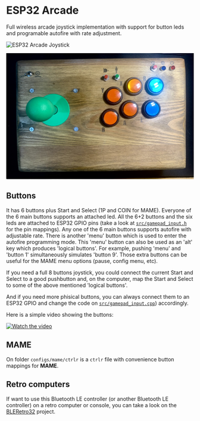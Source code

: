 # ESP32 Arcade

Full wireless arcade joystick implementation with support for button leds and programable
autofire with rate adjustment.

![ESP32 Arcade Joystick](ESP32-arcade-joystick.gif)

![ESP32 Arcade Joystick Top](ESP32-arcade-joystick-top.jpeg)


## Buttons

It has 6 buttons plus Start and Select (1P and COIN for MAME). Everyone of the 6 main buttons
supports an attached led. All the 6+2 buttons and the six leds are attached to ESP32 GPIO pins
(take a look at [```src/gamepad_input.h```](src/gamepad_input.h) for the pin mappings). Any one of the 6 main buttons
supports autofire with adjustable rate.
There is another 'menu' button which is used to enter the autofire programming mode. This 'menu'
button can also be used as an 'alt' key which produces 'logical buttons'. For example, pushing
'menu' and 'button 1' simultaneously simulates 'button 9'. Those extra buttons can be useful
for the MAME menu options (pause, config menu, etc).

If you need a full 8 buttons joystick, you could connect the current Start and Select to a
good pushbutton and, on the computer, map the Start and Select to some of the above mentioned
'logical buttons'.

And if you need more phisical buttons, you can always connect them to an ESP32 GPIO and change the
code on [```src/gamepad_input.cpp```](src/gamepad_input.cpp)) accordingly.

Here is a simple video showing the buttons:

[![Watch the video](https://img.youtube.com/vi/9QGxNvs3dx0/hqdefault.jpg)](https://youtu.be/9QGxNvs3dx0)

## MAME

On folder ```configs/mame/ctrlr``` is a ```ctrlr``` file with convenience
button mappings for **MAME**.

## Retro computers

If want to use this Bluetooth LE controller (or another Bluetooth LE controller) on a retro computer
or console, you can take a look on the [BLERetro32](https://github.com/Peluko/BLERetro32) project.
